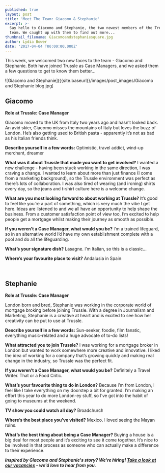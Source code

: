 ```yaml
---
published: true
layout: post
title: 'Meet The Team: Giacomo & Stephanie'
excerpt: >-
  Say hello to Giacomo and Stephanie, the two newest members of the Trussle
  team. We caught up with them to find out more...
thumbnail_filename: Giacomoandstephaniesquare.jpg
author: Lydia Bower
date: '2017-04-04 T00:00:00.000Z'
---
```

This week, we welcomed two new faces to the team - Giacomo and Stephanie. Both have joined Trussle as Case Managers, and we asked them a few questions to get to know them better...

![Giacomo and Stephanie]({{site.baseurl}}/images/post_images/Giacomo and Stephanie blog.jpg)


## Giacomo
**Role at Trussle: Case Manager**

Giacomo moved to the UK from Italy two years ago and hasn’t looked back. An avid skier, Giacomo misses the mountains of Italy but loves the buzz of London. He’s also getting used to British pasta - apparently it’s not as bad as his Italian friends think.  

**Describe yourself in a few words:**
Optimistic, travel addict, wind-up merchant, dreamer

**What was it about Trussle that made you want to get involved?**
I wanted a new challenge - having been stuck working in the same direction, I was craving a change. I wanted to learn about more than just finance (I come from a marketing background), so the Trussle environment was perfect as there’s lots of collaboration. I was also tired of wearing (and ironing) shirts every day, so the jeans and t-shirt culture here is a welcome change.  

**What are you most looking forward to about working at Trussle?**
It’s good to feel like you’re a part of something, which is very much the vibe I get here. Ideas are listened to and we all have an opportunity to help shape the business. From a customer satisfaction point of view too, I’m excited to help people get a mortgage whilst making their journey as smooth as possible.

**If you weren’t a Case Manager, what would you be?**
I’m a trained lifeguard, so in an alternative world I’d have my own establishment complete with a pool and do all the lifeguarding.

**What’s your signature dish?**
Lasagne. I’m Italian, so this is a classic...

**Where’s your favourite place to visit?**
Andalusia in Spain

<br/>


## Stephanie
**Role at Trussle: Case Manager**

London born and bred, Stephanie was working in the corporate world of mortgage broking before joining Trussle. With a degree in Journalism and Marketing, Stephanie is a creative at heart and is excited to see how her creativity can be put to use at Trussle.     


**Describe yourself in a few words:**
Sun-seeker, foodie, film fanatic, everything music-related and a huge advocate of to-do lists!

**What attracted you to join Trussle?**
I was working for a mortgage broker in London but wanted to work somewhere more creative and innovative. I liked the idea of working for a company that’s growing quickly and making real change in the industry, so Trussle was the perfect fit.

**If you weren’t a Case Manager, what would you be?**
Definitely a Travel Writer. That or a Food Critic.

**What’s your favourite thing to do in London?**
Because I’m from London, I feel like I take everything on my doorstep a bit for granted. I’m making an effort this year to do more London-ey stuff, so I’ve got into the habit of going to museums at the weekend.

**TV show you could watch all day?**
Broadchurch

**Where’s the best place you’ve visited?**
Mexico. I loved seeing the Mayan ruins.

**What’s the best thing about being a Case Manager?**
Buying a house is a big deal for most people and it’s exciting to see it come together. It’s nice to be involved in that process as someone who can actually make a difference to their experience.

_**Inspired by Giacomo and Stephanie's story? We're hiring! [Take a look at our vacancies](https://jobs.lever.co/trussle) - we'd love to hear from you.**_
